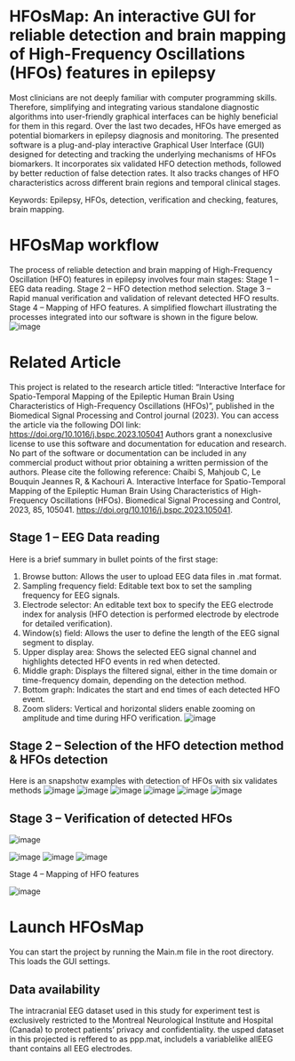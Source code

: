 # HFOsMap: An interactive GUI for reliable detection and brain mapping of High-Frequency Oscillations (HFOs) features in epilepsy
Most clinicians are not deeply familiar with computer programming skills. Therefore, simplifying and integrating various standalone diagnostic algorithms into user-friendly graphical interfaces can be highly beneficial for them in this regard. Over the last two decades, HFOs have emerged as potential biomarkers in epilepsy diagnosis and monitoring. The presented software is a plug-and-play interactive Graphical User Interface (GUI) designed for detecting and tracking the underlying mechanisms of HFOs biomarkers. It incorporates six validated HFO detection methods, followed by better reduction of false detection rates. It also tracks changes of HFO characteristics across different brain regions and temporal clinical stages. 

Keywords: Epilepsy, HFOs, detection, verification and checking, features, brain mapping.

# HFOsMap workflow
The process of reliable detection and brain mapping of High-Frequency Oscillation (HFO) features in epilepsy involves four main stages:
Stage 1 – EEG data reading.
Stage 2 – HFO detection method selection.
Stage 3 – Rapid manual verification and validation of relevant detected HFO results.
Stage 4 – Mapping of HFO features.
A simplified flowchart illustrating the processes integrated into our software is shown in the figure below.
![image](https://github.com/user-attachments/assets/a152e8fd-6790-4ee6-8850-05741ab6f6dd)

# Related Article
This project is related to the research article titled:
“Interactive Interface for Spatio-Temporal Mapping of the Epileptic Human Brain Using Characteristics of High-Frequency Oscillations (HFOs)”,
published in the Biomedical Signal Processing and Control journal (2023).
You can access the article via the following DOI link: https://doi.org/10.1016/j.bspc.2023.105041
Authors grant a nonexclusive license to use this software and documentation for education and research. No part of the software or documentation can be included in any commercial product without prior obtaining a written permission of the authors. Please cite the following reference:
Chaibi S, Mahjoub C, Le Bouquin Jeannes R, & Kachouri A. Interactive Interface for Spatio-Temporal Mapping of the Epileptic Human Brain Using Characteristics of High-Frequency Oscillations (HFOs). Biomedical Signal Processing and Control, 2023, 85, 105041. https://doi.org/10.1016/j.bspc.2023.105041.

## Stage 1 – EEG Data reading
Here is a brief summary in bullet points of the first stage:
1. Browse button: Allows the user to upload EEG data files in .mat format.
2. Sampling frequency field: Editable text box to set the sampling frequency for EEG signals.
3. Electrode selector: An editable text box to specify the EEG electrode index for analysis (HFO detection is performed electrode by electrode for detailed verification).
5. Window(s) field: Allows the user to define the length of the EEG signal segment to display.
6. Upper display area: Shows the selected EEG signal channel and highlights detected HFO events in red when detected.
7. Middle graph: Displays the filtered signal, either in the time domain or time-frequency domain, depending on the detection method.
8. Bottom graph: Indicates the start and end times of each detected HFO event.
9. Zoom sliders: Vertical and horizontal sliders enable zooming on amplitude and time during HFO verification.
![image](https://github.com/user-attachments/assets/c3887e05-6a01-4709-9f38-34439a4f73ed)

## Stage 2 – Selection of the HFO detection method & HFOs detection
Here is an snapshotw examples with detection of HFOs with six validates methods
![image](https://github.com/user-attachments/assets/d3c642b9-2fae-44c1-ba4f-8b5b46064070)
![image](https://github.com/user-attachments/assets/c4d5a095-c30c-40e6-9a03-10c7ea7b7653)
![image](https://github.com/user-attachments/assets/44d57d7f-8df5-49a9-825b-2ccdec48c2ff)
![image](https://github.com/user-attachments/assets/f2597ae8-0b0c-481d-b8f7-08926fc45cb5)
![image](https://github.com/user-attachments/assets/7bb235ec-0fa2-4f87-bfc7-193d0d6f4afd)
![image](https://github.com/user-attachments/assets/d910c5d6-6b98-4595-8410-27b0a2f442a9)

## Stage 3 – Verification of detected HFOs
![image](https://github.com/user-attachments/assets/46528472-507f-46b3-84d4-65db2bbe5170)


![image](https://github.com/user-attachments/assets/1bc524f7-dcb1-4b94-bfd4-710e226b6a6b)
![image](https://github.com/user-attachments/assets/dbc5df3e-8e06-4a01-9ea8-fdf96dd30035)
![image](https://github.com/user-attachments/assets/1fee0bd4-50c8-41c7-93e5-e1b1c261afae)

Stage 4 – Mapping of HFO features

![image](https://github.com/user-attachments/assets/13edbedc-15d9-4e9d-8846-630a2a71dc02)

# Launch HFOsMap
You can start the project by running the Main.m file in the root directory. This loads the GUI settings. 
## Data availability
The intracranial EEG dataset used in this study for experiment test is exclusively restricted to the Montreal Neurological Institute and Hospital (Canada) to protect patients’ privacy and confidentiality.
the usped dataset in this projected is reffered to as ppp.mat, includels a variablelike allEEG thant contains all EEG electrodes.



